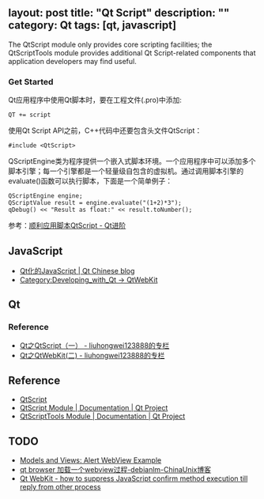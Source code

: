 layout: post
title: "Qt Script"
description: ""
category: Qt
tags: [qt, javascript]
---

The QtScript module only provides core scripting facilities; the QtScriptTools module provides additional Qt Script-related components that application developers may find useful.

### Get Started

Qt应用程序中使用Qt脚本时，要在工程文件(.pro)中添加:

    QT += script

使用Qt Script API之前，C++代码中还要包含头文件QtScript：

    #include <QtScript>

QScriptEngine类为程序提供一个嵌入式脚本环境。一个应用程序中可以添加多个脚本引擎；每一个引擎都是一个轻量级自包含的虚拟机。通过调用脚本引擎的evaluate()函数可以执行脚本，下面是一个简单例子：

    QScriptEngine engine;
    QScriptValue result = engine.evaluate("(1+2)*3");
    qDebug() << "Result as float:" << result.toNumber();

参考：[顺利应用脚本QtScript - Qt进阶](http://www.thisisqt.com/forum/viewthread.php?tid=317)

<!-- more -->

## JavaScript 

- [Qt化的JavaScript | Qt Chinese blog](http://blog.qt.digia.com/cn/2013/05/17/qt%e5%8c%96%e7%9a%84javascript/)
- [Category:Developing_with_Qt -> QtWebKit](http://qt-project.org/wiki/Category:Developing_with_Qt::QtWebKit)

## Qt

### Reference

- [Qt之QtScript（一） - liuhongwei123888的专栏](http://blog.csdn.net/liuhongwei123888/article/details/6162159)
- [Qt之QtWebKit(二) - liuhongwei123888的专栏](http://blog.csdn.net/liuhongwei123888/article/details/6137094)

## Reference

- [QtScript](http://qt-project.org/wiki/Category:Developing_Qt::Qt_Script)
- [QtScript Module | Documentation | Qt Project](http://qt-project.org/doc/qt-4.8/qtscript.html)
- [QtScriptTools Module | Documentation | Qt Project](http://qt-project.org/doc/qt-4.8/qtscripttools.html)

## TODO

- [Models and Views: Alert WebView Example](http://qt-project.org/doc/qt-4.8/declarative-modelviews-webview-alerts.html)
- [qt browser 加载一个webview过程-debianlm-ChinaUnix博客](http://blog.chinaunix.net/uid-10225517-id-2968421.html)
- [Qt WebKit - how to suppress JavaScript confirm method execution till reply from other process](http://qt-project.org/forums/viewthread/19023)
